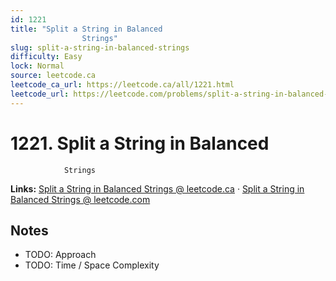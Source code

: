 ```yaml
--- 
id: 1221
title: "Split a String in Balanced
                Strings"
slug: split-a-string-in-balanced-strings
difficulty: Easy
lock: Normal
source: leetcode.ca
leetcode_ca_url: https://leetcode.ca/all/1221.html
leetcode_url: https://leetcode.com/problems/split-a-string-in-balanced-strings/
---
```


# 1221. Split a String in Balanced
                Strings

**Links:** [Split a String in Balanced
                Strings @ leetcode.ca](https://leetcode.ca/all/1221.html) · [Split a String in Balanced
                Strings @ leetcode.com](https://leetcode.com/problems/split-a-string-in-balanced-strings/)

## Notes
- TODO: Approach
- TODO: Time / Space Complexity
